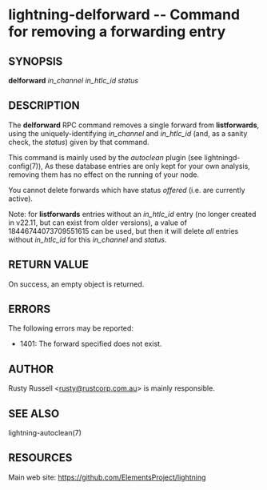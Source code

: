 lightning-delforward -- Command for removing a forwarding entry
===============================================================

SYNOPSIS
--------

**delforward** *in\_channel* *in\_htlc\_id* *status*

DESCRIPTION
-----------

The **delforward** RPC command removes a single forward from **listforwards**,
using the uniquely-identifying *in\_channel* and *in\_htlc\_id* (and, as a sanity
check, the *status*) given by that command.

This command is mainly used by the *autoclean* plugin (see lightningd-config(7)),
As these database entries are only kept for your own analysis, removing them
has no effect on the running of your node.

You cannot delete forwards which have status *offered* (i.e. are
currently active).

Note: for **listforwards** entries without an *in\_htlc\_id* entry (no
longer created in v22.11, but can exist from older versions), a value
of 18446744073709551615 can be used, but then it will delete *all*
entries without *in\_htlc\_id* for this *in\_channel* and *status*.

RETURN VALUE
------------

[comment]: # (GENERATE-FROM-SCHEMA-START)
On success, an empty object is returned.

[comment]: # (GENERATE-FROM-SCHEMA-END)

ERRORS
------

The following errors may be reported:

- 1401: The forward specified does not exist.

AUTHOR
------

Rusty Russell <<rusty@rustcorp.com.au>> is mainly responsible.

SEE ALSO
--------

lightning-autoclean(7)

RESOURCES
---------

Main web site: <https://github.com/ElementsProject/lightning>

[comment]: # ( SHA256STAMP:4aff9673290966c7b09e65672da5dc8ef4d2601d3d1681009b329a4f8ceb9af6)
